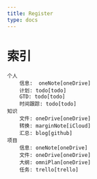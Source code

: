 ```yaml
---
title: Register
type: docs
---
```

# 索引
    个人
        信息:  oneNote[oneDrive]
        计划: todo[todo]
        GTD: todo[todo]
        时间跟踪: todo[todo]
    知识
        文件: oneDrive[oneDrive]
        转换: marginNote[iCloud]
        汇总: blog[github]
    项目
        信息: oneNote[oneDrive]
        文件: oneDrive[oneDrive]
        大纲: omniPlan[oneDrive]
        任务: trello[trello]
